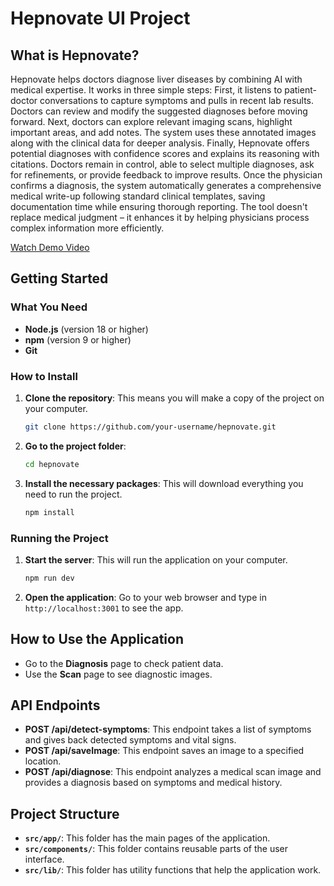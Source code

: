 # Hepnovate UI Project

## What is Hepnovate?
Hepnovate helps doctors diagnose liver diseases by combining AI with medical expertise. It works in three simple steps:
First, it listens to patient-doctor conversations to capture symptoms and pulls in recent lab results. Doctors can review and modify the suggested diagnoses before moving forward.
Next, doctors can explore relevant imaging scans, highlight important areas, and add notes. The system uses these annotated images along with the clinical data for deeper analysis.
Finally, Hepnovate offers potential diagnoses with confidence scores and explains its reasoning with citations. Doctors remain in control, able to select multiple diagnoses, ask for refinements, or provide feedback to improve results.
Once the physician confirms a diagnosis, the system automatically generates a comprehensive medical write-up following standard clinical templates, saving documentation time while ensuring thorough reporting.
The tool doesn't replace medical judgment – it enhances it by helping physicians process complex information more efficiently.

[Watch Demo Video](https://www.youtube.com/watch?v=8Gkz0i7MShA)

## Getting Started

### What You Need
- **Node.js** (version 18 or higher)
- **npm** (version 9 or higher)
- **Git**

### How to Install

1. **Clone the repository**: This means you will make a copy of the project on your computer.
   ```bash
   git clone https://github.com/your-username/hepnovate.git
   ```

2. **Go to the project folder**:
   ```bash
   cd hepnovate
   ```

3. **Install the necessary packages**: This will download everything you need to run the project.
   ```bash
   npm install
   ```

### Running the Project

1. **Start the server**: This will run the application on your computer.
   ```bash
   npm run dev
   ```

2. **Open the application**: Go to your web browser and type in `http://localhost:3001` to see the app.

## How to Use the Application
- Go to the **Diagnosis** page to check patient data.
- Use the **Scan** page to see diagnostic images.

## API Endpoints
- **POST /api/detect-symptoms**: This endpoint takes a list of symptoms and gives back detected symptoms and vital signs.
- **POST /api/saveImage**: This endpoint saves an image to a specified location.
- **POST /api/diagnose**: This endpoint analyzes a medical scan image and provides a diagnosis based on symptoms and medical history.

## Project Structure
- **`src/app/`**: This folder has the main pages of the application.
- **`src/components/`**: This folder contains reusable parts of the user interface.
- **`src/lib/`**: This folder has utility functions that help the application work.
